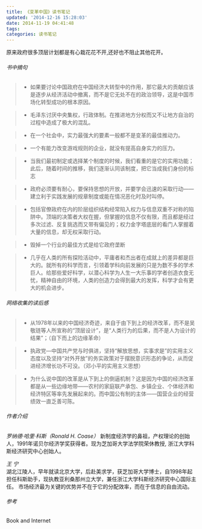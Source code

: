 ```yaml
---
title: 《变革中国》读书笔记
updated: '2014-12-16 15:28:03'
date: 2014-11-19 04:41:48
tags:
categories: 读书笔记
---
```


原来政府很多顶层计划都是有心栽花花不开,还好也不阻止其他花开。

###### 书中摘句

> * 如果要讨论中国政府在中国经济大转型中的作用，那它最大的贡献应该是逐步从经济活动中撤离，而不是它无处不在的政治领导，这是中国市场化转型成功的根本原因。

> * 毛泽东讨厌中央集权，行政体制。在推进地方分权而又不让地方自治的过程中造成了极大的混乱。

> * 在一个社会中，实力最强大的要素一般都不是变革的最佳推动力。

> * 一个有能力改变游戏规则的企业，就没有提高自身实力的压力。

> * 当我们最初制定或选择某个制度的时候，我们看重的是它的实用功能；此后，随着时间的推移，我们逐渐认同该制度，把它当成我们身份的标志

> * 政府必须要有耐心，要保持思想的开放，并要学会迅速的采取行动——建立利于实践发展的规章制度或能在情况恶化时及时叫停。

> * 包括官僚政府在内的阶层组织结构经常陷入权力与信息双重不对称的陷阱中。顶端的决策者大权在握，但掌握的信息不仅有限，而且都是经过多次过滤、反复挑选而又带有偏见的；权力金字塔底层的看门人掌握着大量的信息，却无权采取行动。

> * 毁掉一个行业的最佳方式是给它政府垄断 

> * 几乎在人类的所有探险活动中，平庸者和杰出者在成就上的差异都是巨大的。就所有的科学而言，引领着学科向前发展的只是为数不多的学术巨人。给那些爱好科学，以潜心科学为人生一大乐事的学者创造衣食无忧，精神自由的环境，人类的创造力会得到最大的发挥，科学才会有更大的机会进步。

###### 网络收集的读后感
> *  从1978年以来的中国经济奇迹，来自于由下到上的经济改革，而不是吴敬琏等人所宣称的“顶层设计”，是“人类行为的后果，而不是人为设计的结果”；（自下而上的边缘革命）

> * 执政党—中国共产党与时俱进，坚持“解放思想，实事求是”的实用主义态度以及坚持“对外开放”的务实政策对于摆脱意识形态的争论，从而促进经济增长功不可没。（邓小平的实用主义思想）

> * 为什么说中国的改革是从下到上的倒逼机制？这是因为中国的经济改革都是从一些边缘地带——农村的家庭联产承包、乡镇企业、个体经济和经济特区等率先发展起来的。而中国公有制的主体——国营企业的经营绩效一直乏善可陈。


###### 作者介绍
_罗纳德·哈里·科斯（Ronald H. Coase）_
新制度经济学的鼻祖，产权理论的创始人，1991年诺贝尔经济学奖获得者。现为芝加哥大学法学院荣休教授, 浙江大学科斯经济研究中心创始人。  

_王 宁_  
湖北江陵人，早年就读北京大学，后赴美求学，获芝加哥大学博士，自1998年起担任科斯助手，现执教亚利桑那州立大学，兼任浙江大学科斯经济研究中心国际主任。
市场经济最为关键的优势并不在于它的分配效率，而在于信息的自由流动。

###### 参考
Book and Internet

